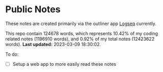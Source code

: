 # Public Notes

These notes are created primarily via the outliner app [Logseq](https://github.com/logseq/logseq) currently.

This repo contain 124678 words, which represents 10.42% of my coding related notes (1196910 words), and 0.92% of my total notes (12423622 words). **Last updated:** 2023-03-09 18:30:02. 

To do:

- [ ] Setup a web app to more easily read these notes
